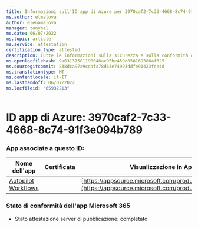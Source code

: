 ```yaml
---
title: Informazioni sull'ID app di Azure per 3970caf2-7c33-4668-8c74-91f3e094b789
ms.author: elmalova
author: elenamalova
manager: tonybal
ms.date: 06/07/2022
ms.topic: article
ms.service: attestation
certification_type: attested
description: Tutte le informazioni sulla sicurezza e sulla conformità disponibili per 3970caf2-7c33-4668-8c74-91f3e094b789.
ms.openlocfilehash: 9a63137581190046ae95be459d8581695864f625
ms.sourcegitcommit: 238dca97a9cdafa78d63e74993ddfe91423fde4d
ms.translationtype: MT
ms.contentlocale: it-IT
ms.lasthandoff: 06/07/2022
ms.locfileid: "65932213"
---
```

# <a name="azure-app-id-3970caf2-7c33-4668-8c74-91f3e094b789"></a>ID app di Azure: 3970caf2-7c33-4668-8c74-91f3e094b789


### <a name="apps-associated-with-this-id"></a>App associate a questo ID:
| **Nome dell'app** | **Certificata** | **Visualizzazione in AppSource** |
|--------------|---------------|-----------------------|
| [Autopilot Workflows](../forward/WA200003745.md) |  | [https://appsource.microsoft.com/product/office/WA200003745](https://appsource.microsoft.com/product/office/WA200003745) |

### <a name="microsoft-365-app-compliance-status"></a>Stato di conformità dell'app Microsoft 365
- Stato attestazione server di pubblicazione: completato

